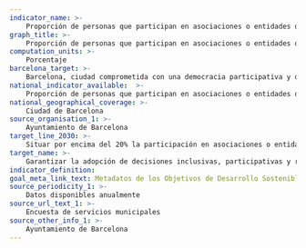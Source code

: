 ```yaml
---
indicator_name: >-
    Proporción de personas que participan en asociaciones o entidades de su barrio
graph_title: >-
    Proporción de personas que participan en asociaciones o entidades de su barrio
computation_units: >-
    Porcentaje
barcelona_target: >-
    Barcelona, ciudad comprometida con una democracia participativa y de calidad
national_indicator_available:  >-
    Proporción de personas que participan en asociaciones o entidades de su barrio
national_geographical_coverage: >-
    Ciudad de Barcelona
source_organisation_1: >-
    Ayuntamiento de Barcelona
target_line_2030: >-
    Situar por encima del 20% la participación en asociaciones o entidades de barrio
target_name: >-
    Garantizar la adopción de decisiones inclusivas, participativas y representativas que respondan a las necesidades en todos los niveles
indicator_definition:
goal_meta_link_text: Metadatos de los Objetivos de Desarrollo Sostenible de las Naciones Unidas (pdf 894kB)
source_periodicity_1: >-
    Datos disponibles anualmente
source_url_text_1: >-
    Encuesta de servicios municipales
source_other_info_1: >-
    Ayuntamiento de Barcelona
---
```

